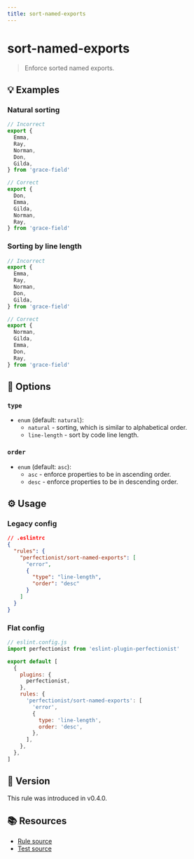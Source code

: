 ```yaml
---
title: sort-named-exports
---
```


# sort-named-exports

> Enforce sorted named exports.

## 💡 Examples

### Natural sorting

<!-- prettier-ignore -->
```ts
// Incorrect
export {
  Emma,
  Ray,
  Norman,
  Don,
  Gilda,
} from 'grace-field'

// Correct
export {
  Don,
  Emma,
  Gilda,
  Norman,
  Ray,
} from 'grace-field'
```

### Sorting by line length

<!-- prettier-ignore -->
```ts
// Incorrect
export {
  Emma,
  Ray,
  Norman,
  Don,
  Gilda,
} from 'grace-field'

// Correct
export {
  Norman,
  Gilda,
  Emma,
  Don,
  Ray,
} from 'grace-field'
```

## 🔧 Options

### `type`

- `enum` (default: `natural`):
  - `natural` - sorting, which is similar to alphabetical order.
  - `line-length` - sort by code line length.

### `order`

- `enum` (default: `asc`):
  - `asc` - enforce properties to be in ascending order.
  - `desc` - enforce properties to be in descending order.

## ⚙️ Usage

### Legacy config

```json
// .eslintrc
{
  "rules": {
    "perfectionist/sort-named-exports": [
      "error",
      {
        "type": "line-length",
        "order": "desc"
      }
    ]
  }
}
```

### Flat config

```js
// eslint.config.js
import perfectionist from 'eslint-plugin-perfectionist'

export default [
  {
    plugins: {
      perfectionist,
    },
    rules: {
      'perfectionist/sort-named-exports': [
        'error',
        {
          type: 'line-length',
          order: 'desc',
        },
      ],
    },
  },
]
```

## 🚀 Version

This rule was introduced in v0.4.0.

## 📚 Resources

- [Rule source](https://github.com/azat-io/eslint-plugin-perfectionist/blob/main/rules/sort-named-exports.ts)
- [Test source](https://github.com/azat-io/eslint-plugin-perfectionist/blob/main/test/sort-named-exports.test.ts)
